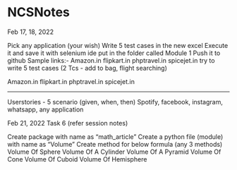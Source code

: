 # NCSNotes


Feb 17, 18, 2022

Pick any application (your wish)
Write 5 test cases in the new excel
Execute it and save it with selenium ide
put in the folder called Module 1
Push it to github
Sample links:- Amazon.in flipkart.in phptravel.in spicejet.in try to write 5 test cases (2 Tcs - add to bag, flight searching) 


Amazon.in
flipkart.in
phptravel.in
spicejet.in 

--- 

Userstories - 5 scenario (given, when, then)
Spotify, facebook, instagram, whatsapp, any application



Feb 21, 2022 Task 6 (refer session notes)

Create package with name as “math_article”
Create a python file (module) with name as “Volume”
Create method for below formula (any 3 methods) Volume Of Sphere Volume Of A Cylinder Volume Of A Pyramid Volume Of Cone Volume Of Cuboid Volume Of Hemisphere
